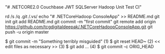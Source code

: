 "# .NETCORE2.0 Couchbase JWT SQLServer Hadoop Unit Test CI" 

rd /s /q .git
/.vs/
echo "# .NETCoreHadoop
ConsoleApp" >> README.md
git init
git add README.md
git commit -m "first commit"
git remote add origin https://github.com/tcgdigitaldeepak/.NETCoreHadoopConsoleApp.git
git push -u origin master



$ git commit -m "Something terribly misguided"              (1)
$ git reset HEAD~                                           (2)
<< edit files as necessary >>                               (3)
$ git add ...                                               (4)
$ git commit -c ORIG_HEAD 
